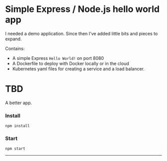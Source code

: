 # Simple Express / Node.js hello world app

I needed a demo application.  Since then I've added little bits and pieces to expand.

Contains:

  * A simple Express `Hello World!` on port 8080
  * A Dockerfile to deploy with Docker locally or in the cloud
  * Kubernetes yaml files for creating a service and a load balancer.

# TBD 

A better app.

### Install

```
npm install
```

### Start

```
npm start
```
************************************
